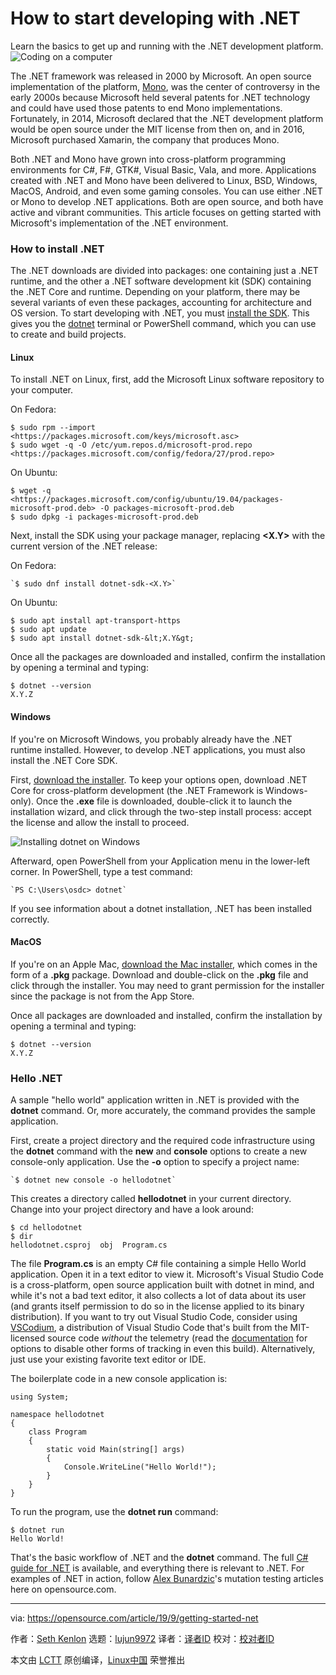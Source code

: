 [#]: collector: (lujun9972)
[#]: translator: (geekpi)
[#]: reviewer: ( )
[#]: publisher: ( )
[#]: url: ( )
[#]: subject: (How to start developing with .NET)
[#]: via: (https://opensource.com/article/19/9/getting-started-net)
[#]: author: (Seth Kenlon https://opensource.com/users/sethhttps://opensource.com/users/alex-bunardzichttps://opensource.com/users/alex-bunardzic)

How to start developing with .NET
======
Learn the basics to get up and running with the .NET development
platform.
![Coding on a computer][1]

The .NET framework was released in 2000 by Microsoft. An open source implementation of the platform, [Mono][2], was the center of controversy in the early 2000s because Microsoft held several patents for .NET technology and could have used those patents to end Mono implementations. Fortunately, in 2014, Microsoft declared that the .NET development platform would be open source under the MIT license from then on, and in 2016, Microsoft purchased Xamarin, the company that produces Mono.

Both .NET and Mono have grown into cross-platform programming environments for C#, F#, GTK#, Visual Basic, Vala, and more. Applications created with .NET and Mono have been delivered to Linux, BSD, Windows, MacOS, Android, and even some gaming consoles. You can use either .NET or Mono to develop .NET applications. Both are open source, and both have active and vibrant communities. This article focuses on getting started with Microsoft's implementation of the .NET environment.

### How to install .NET

The .NET downloads are divided into packages: one containing just a .NET runtime, and the other a .NET software development kit (SDK) containing the .NET Core and runtime. Depending on your platform, there may be several variants of even these packages, accounting for architecture and OS version. To start developing with .NET, you must [install the SDK][3]. This gives you the [dotnet][4] terminal or PowerShell command, which you can use to create and build projects.

#### Linux

To install .NET on Linux, first, add the Microsoft Linux software repository to your computer.

On Fedora:


```
$ sudo rpm --import <https://packages.microsoft.com/keys/microsoft.asc>
$ sudo wget -q -O /etc/yum.repos.d/microsoft-prod.repo <https://packages.microsoft.com/config/fedora/27/prod.repo>
```

On Ubuntu:


```
$ wget -q <https://packages.microsoft.com/config/ubuntu/19.04/packages-microsoft-prod.deb> -O packages-microsoft-prod.deb
$ sudo dpkg -i packages-microsoft-prod.deb
```

Next, install the SDK using your package manager, replacing **&lt;X.Y&gt;** with the current version of the .NET release:

On Fedora:


```
`$ sudo dnf install dotnet-sdk-<X.Y>`
```

On Ubuntu:


```
$ sudo apt install apt-transport-https
$ sudo apt update
$ sudo apt install dotnet-sdk-&lt;X.Y&gt;
```

Once all the packages are downloaded and installed, confirm the installation by opening a terminal and typing:


```
$ dotnet --version
X.Y.Z
```

#### Windows

If you're on Microsoft Windows, you probably already have the .NET runtime installed. However, to develop .NET applications, you must also install the .NET Core SDK.

First, [download the installer][3]. To keep your options open, download .NET Core for cross-platform development (the .NET Framework is Windows-only). Once the **.exe** file is downloaded, double-click it to launch the installation wizard, and click through the two-step install process: accept the license and allow the install to proceed.

![Installing dotnet on Windows][5]

Afterward, open PowerShell from your Application menu in the lower-left corner. In PowerShell, type a test command:


```
`PS C:\Users\osdc> dotnet`
```

If you see information about a dotnet installation, .NET has been installed correctly.

#### MacOS

If you're on an Apple Mac, [download the Mac installer][3], which comes in the form of a **.pkg** package. Download and double-click on the **.pkg** file and click through the installer. You may need to grant permission for the installer since the package is not from the App Store.

Once all packages are downloaded and installed, confirm the installation by opening a terminal and typing:


```
$ dotnet --version
X.Y.Z
```

### Hello .NET

A sample "hello world" application written in .NET is provided with the **dotnet** command. Or, more accurately, the command provides the sample application.

First, create a project directory and the required code infrastructure using the **dotnet** command with the **new** and **console** options to create a new console-only application. Use the **-o** option to specify a project name:


```
`$ dotnet new console -o hellodotnet`
```

This creates a directory called **hellodotnet** in your current directory. Change into your project directory and have a look around:


```
$ cd hellodotnet
$ dir
hellodotnet.csproj  obj  Program.cs
```

The file **Program.cs** is an empty C# file containing a simple Hello World application. Open it in a text editor to view it. Microsoft's Visual Studio Code is a cross-platform, open source application built with dotnet in mind, and while it's not a bad text editor, it also collects a lot of data about its user (and grants itself permission to do so in the license applied to its binary distribution). If you want to try out Visual Studio Code, consider using [VSCodium][6], a distribution of Visual Studio Code that's built from the MIT-licensed source code _without_ the telemetry (read the [documentation][7] for options to disable other forms of tracking in even this build). Alternatively, just use your existing favorite text editor or IDE.

The boilerplate code in a new console application is:


```
using System;

namespace hellodotnet
{
    class Program
    {
        static void Main(string[] args)
        {
            Console.WriteLine("Hello World!");
        }
    }
}
```

To run the program, use the **dotnet run** command:


```
$ dotnet run
Hello World!
```

That's the basic workflow of .NET and the **dotnet** command. The full [C# guide for .NET][8] is available, and everything there is relevant to .NET. For examples of .NET in action, follow [Alex Bunardzic][9]'s mutation testing articles here on opensource.com.

--------------------------------------------------------------------------------

via: https://opensource.com/article/19/9/getting-started-net

作者：[Seth Kenlon][a]
选题：[lujun9972][b]
译者：[译者ID](https://github.com/译者ID)
校对：[校对者ID](https://github.com/校对者ID)

本文由 [LCTT](https://github.com/LCTT/TranslateProject) 原创编译，[Linux中国](https://linux.cn/) 荣誉推出

[a]: https://opensource.com/users/sethhttps://opensource.com/users/alex-bunardzichttps://opensource.com/users/alex-bunardzic
[b]: https://github.com/lujun9972
[1]: https://opensource.com/sites/default/files/styles/image-full-size/public/lead-images/code_computer_laptop_hack_work.png?itok=aSpcWkcl (Coding on a computer)
[2]: https://www.monodevelop.com/
[3]: https://dotnet.microsoft.com/download
[4]: https://docs.microsoft.com/en-us/dotnet/core/tools/dotnet?tabs=netcore21
[5]: https://opensource.com/sites/default/files/uploads/dotnet-windows-install.jpg (Installing dotnet on Windows)
[6]: https://vscodium.com/
[7]: https://github.com/VSCodium/vscodium/blob/master/DOCS.md
[8]: https://docs.microsoft.com/en-us/dotnet/csharp/tutorials/intro-to-csharp/
[9]: https://opensource.com/users/alex-bunardzic (View user profile.)
